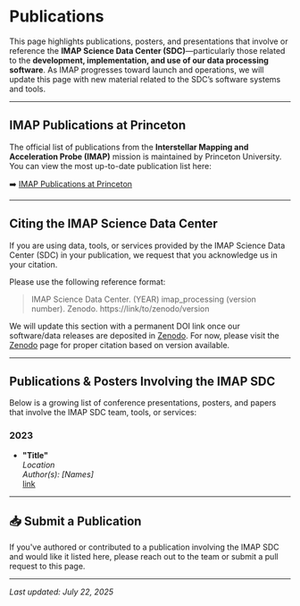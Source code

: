 # Publications

This page highlights publications, posters, and presentations that involve or reference the **IMAP Science Data Center (SDC)**—particularly those related to the **development, implementation, and use of our data processing software**. As IMAP progresses toward launch and operations, we will update this page with new material related to the SDC’s software systems and tools.

---

## IMAP Publications at Princeton

The official list of publications from the **Interstellar Mapping and Acceleration Probe (IMAP)** mission is maintained by Princeton University. You can view the most up-to-date publication list here:

➡️ [IMAP Publications at Princeton](https://imap.princeton.edu/news/publications)

---

## Citing the IMAP Science Data Center

If you are using data, tools, or services provided by the IMAP Science Data Center (SDC) in your publication, we request that you acknowledge us in your citation.

Please use the following reference format:

> IMAP Science Data Center. (YEAR) imap_processing (version number). Zenodo. https://link/to/zenodo/version

We will update this section with a permanent DOI link once our software/data releases are deposited in [Zenodo](https://zenodo.org/). For now, please visit the [Zenodo](https://zenodo.org/records/15540908) page for proper citation based on version available. 

---

## Publications & Posters Involving the IMAP SDC

Below is a growing list of conference presentations, posters, and papers that involve the IMAP SDC team, tools, or services:

### 2023

- **"Title"**  
  *Location*  
  *Author(s): [Names]*  
  [link]()


---

## 📥 Submit a Publication

If you've authored or contributed to a publication involving the IMAP SDC and would like it listed here, please reach out to the team or submit a pull request to this page.

---

*Last updated: July 22, 2025*
